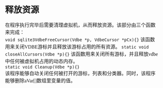 # 释放资源
<font face="微软雅黑" size="3px">

在程序执行完毕后需要清理虚拟机，从而释放资源。该部分由三个函数来完成：  
`void sqlite3VdbeFreeCursor(Vdbe *p, VdbeCursor *pCx){}`
该函数用来关闭VDBE游标并且释放该游标占用的所有资源。
`static void closeAllCursors(Vdbe *p){}`
该函数用来关闭所有游标，并且释放vdbe中任何被虚拟机占用的动态内存。  
`static void Cleanup(Vdbe *p){}`  
该程序能够自动关闭任何被打开的游标，列表和分类器。同时，该程序能够删除aVar[]数组里变量的值。
